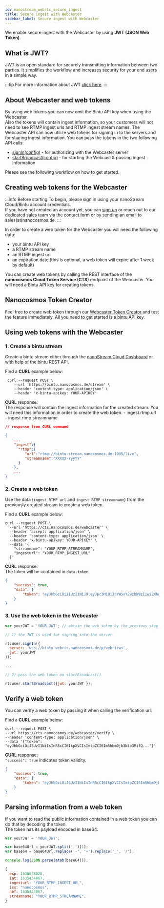 ```yaml
---
id: nanostream_webrtc_secure_ingest
title: Secure ingest with Webcaster
sidebar_label: Secure ingest with Webcaster
---
```


We enable secure ingest with the Webcaster by using **JWT (JSON Web Token)**.

## What is JWT?

JWT is an open standard for securely transmitting information between two parties.
It simplifies the workflow and increases security for your end users in a simple way.

:::tip
For more information about JWT [click here](https://en.wikipedia.org/wiki/JSON_Web_Token).
:::

## About Webcaster and web tokens

By using web tokens you can now omit the Bintu API key when using the Webcaster.<br/>
Also the tokens will contain ingest information, so your customers will not need to see RTMP ingest urls
and RTMP ingest stream names.
The Webcaster API can now utilize web tokens for signing in to the servers and for sharing ingest information.
You can pass the tokens in the two following API calls:<br/>

- [signIn(config)](./nanostream_webrtc_api#rtcusersigninoptions) - for authorizing with the Webcaster server
- [startBroadcast(config)](./nanostream_webrtc_api#rtcuserstartbroadcastconfig) - for starting the Webcast & passing ingest information

Please see the following workflow on how to get started.

## Creating web tokens for the Webcaster

:::info Before starting
To begin, please sign in using your nanoStream Cloud/Bintu account credentials. <br/>
If you have not created an account yet, you can [sign up](https://dashboard.nanostream.cloud/auth?signup) or reach out to our dedicated sales team via the [contact form](https://www.nanocosmos.de/contact) or by sending an email to sales(at)nanocosmos.de.
:::

In order to create a web token for the Webcaster you will need the following data:
- your bintu API key
- a RTMP stream name
- an RTMP ingest url
- an expiration date (this is optional, a web token will expire after 1 week by default)

You can create web tokens by calling the REST interface of the **nanocosmos Cloud Token Service (CTS)** endpoint of the Webcaster.
You will need a Bintu API key for creating tokens.

## Nanocosmos Token Creator

Feel free to create web token through our [Webcaster Token Creator
](https://bintu-helpers.nanocosmos.de/webcaster-helper) and test the feature immediately. All you need to get started is a bintu API key.

## Using web tokens with the Webcaster

### 1. Create a bintu stream

Create a bintu stream either through the [nanoStream Cloud Dashboard](https://dashboard.nanostream.cloud/) or with help of the bintu REST API.

Find a **CURL** example below:

```shell
 curl --request POST \
    --url 'https://bintu.nanocosmos.de/stream' \
    --header 'content-type: application/json' \
    --header 'x-bintu-apikey: YOUR-APIKEY'
```

**CURL** response: <br/>
The response will contain the ingest information for the created stream. You will need this information in order to create the web token.
    - ingest.rtmp.url
    - ingest.rtmp.streamname

```json
// response from CURL command

{
    ...
    "ingest":{
      "rtmp":{
         "url":"rtmp://bintu-stream.nanocosmos.de:1935/live",
         "streamname":"XXXXX-YyyYY"
      }
    },
    ...
}
```

### 2. Create a web token

Use the data (`ingest RTMP url` and `ingest RTMP streamname`) from the previously created stream to create a web token.


Find a **CURL** example below:

```shell
curl --request POST \
  --url 'https://cts.nanocosmos.de/webcaster' \
  --header 'accept: application/json' \
  --header 'content-type: application/json' \
  --header 'x-bintu-apikey: YOUR-APIKEY' \
  --data '{
    "streamname": "YOUR_RTMP_STREAMNAME",
    "ingesturl": "YOUR_RTMP_INGEST_URL"
  }'
```
**CURL** response: <br/>
The token will be contained in `data.token`

```json
{
    "success": true,
    "data": {
        "token": "eyJhbGciOiJIUzI1NiJ9.eyJpc3MiOiJuYW5vY29zbW9zIiwiZXhwIjoxMjM0NTY3ODksIm5iZiI6MTIzNDU2Nzg5LCJpbmdlc3R1cmwiOiJydG1wOi8vYmludHUtc3RyZWFtLm5hbm9jb3Ntb3MuZGU6MTkzNS9saXZlIiwic3RyZWFtbmFtZSI6ImFiYy1kZWYiLCJpYXQiOjE2MzU4NzEwOTN9.0BrnTUmu0A8yrcVHXj4OZU23sKpAHIQekALgW5jnZAo"
    }
}
```

### 3. Use the web token in the Webcaster

```js
var yourJWT = 'YOUR_JWT'; // obtain the web token by the previous step

// 1) the JWT is used for signing into the server

rtcuser.signIn({
  server: 'wss://bintu-webrtc.nanocosmos.de/p/webrtcws',
  jwt: yourJWT
});

...

// 2) pass the web token on startBroadcast()

rtcuser.startBroadcast({jwt: yourJWT });
```

## Verify a web token

You can verify a web token by passing it when calling the verification url:

Find a **CURL** example below:

```shell
curl --request POST \ 
--url https://cts.nanocosmos.de/webcaster/verify \ 
--header 'content-type: application/json' \ 
--data '{"token": "eyJhbGciOiJSUzI1NiIsInR5cCI6IkpXVCIsImtpZCI6Im5hbm9jb3Ntb3MifQ..."}'
```

**CURL** response: <br/>
`"success": true` indicates token validity.

```json
{
    "success": true,
    "data": {
        "token": "eyJhbGciOiJSUzI1NiIsInR5cCI6IkpXVCIsImtpZCI6Im5hbm9jb3Ntb3MifQ..."
    }
}
```

## Parsing information from a web token

If you want to read the public information contained in a web token you can do that by decoding the token.<br/>
The token has its payload encoded in base64.

```js title="Example for decoding the JWT token"
var yourJWT = 'YOUR_JWT';

var base64Url = yourJWT.split('.')[1];
var base64 = base64Url.replace('-', '+').replace('_', '/');

console.log(JSON.parse(atob(base64)));
```

```js title="Example console.log"
{
  exp: 1636648020,
  iat: 1635434867,
  ingesturl: "YOUR_RTMP_INGEST_URL",
  iss: "nanocosmos",
  nbf: 1635434867,
  streamname: "YOUR_RTMP_STREAMNAME",
}
```